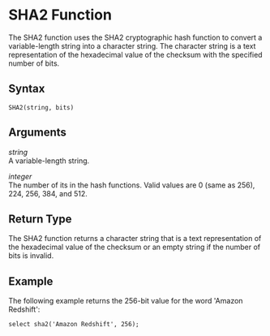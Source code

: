 # SHA2 Function<a name="SHA2"></a>

The SHA2 function uses the SHA2 cryptographic hash function to convert a variable\-length string into a character string\. The character string is a text representation of the hexadecimal value of the checksum with the specified number of bits\.

## Syntax<a name="SHA2-syntax"></a>

```
SHA2(string, bits)
```

## Arguments<a name="SHA2-arguments"></a>

 *string*   
A variable\-length string\.

 *integer*   
The number of its in the hash functions\. Valid values are 0 \(same as 256\), 224, 256, 384, and 512\.

## Return Type<a name="SHA2-returm-type"></a>

The SHA2 function returns a character string that is a text representation of the hexadecimal value of the checksum or an empty string if the number of bits is invalid\. 

## Example<a name="SHA2-example"></a>

The following example returns the 256\-bit value for the word 'Amazon Redshift': 

```
select sha2('Amazon Redshift', 256);
```